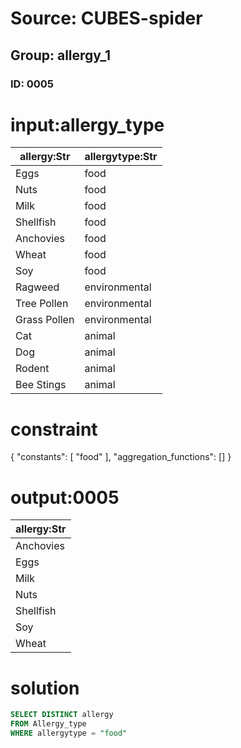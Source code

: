 # Source: CUBES-spider
## Group: allergy_1
### ID: 0005

# input:allergy_type

| allergy:Str | allergytype:Str |
|---|---|
| Eggs | food |
| Nuts | food |
| Milk | food |
| Shellfish | food |
| Anchovies | food |
| Wheat | food |
| Soy | food |
| Ragweed | environmental |
| Tree Pollen | environmental |
| Grass Pollen | environmental |
| Cat | animal |
| Dog | animal |
| Rodent | animal |
| Bee Stings | animal |

# constraint

{
  "constants": [
    "food"
  ],
  "aggregation_functions": []
}

# output:0005

| allergy:Str |
|---|
| Anchovies |
| Eggs |
| Milk |
| Nuts |
| Shellfish |
| Soy |
| Wheat |

# solution

```sql
SELECT DISTINCT allergy
FROM Allergy_type
WHERE allergytype = "food"
```
